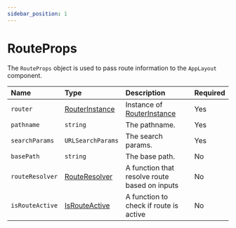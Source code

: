 ```yaml
---
sidebar_position: 1
---
```


# RouteProps

The `RouteProps` object is used to pass route information to the `AppLayout` component.

| Name | Type | Description | Required |
| :--- | :--- | :--- | :--- |
| `router` | [RouterInstance](/docs/api-reference/client/route/router-instance) | Instance of [RouterInstance](/docs/api-reference/client/route/router-instance) | Yes |
| `pathname` | `string` | The pathname. | Yes |
| `searchParams` | `URLSearchParams` | The search params. | Yes |
| `basePath` | `string` | The base path. | No |
| `routeResolver` | [RouteResolver](/docs/api-reference/client/route/route-resolver) | A function that resolve route based on inputs | No |
| `isRouteActive` | [IsRouteActive](/docs/api-reference/client/route/is-route-active) | A function to check if route is active | No |

